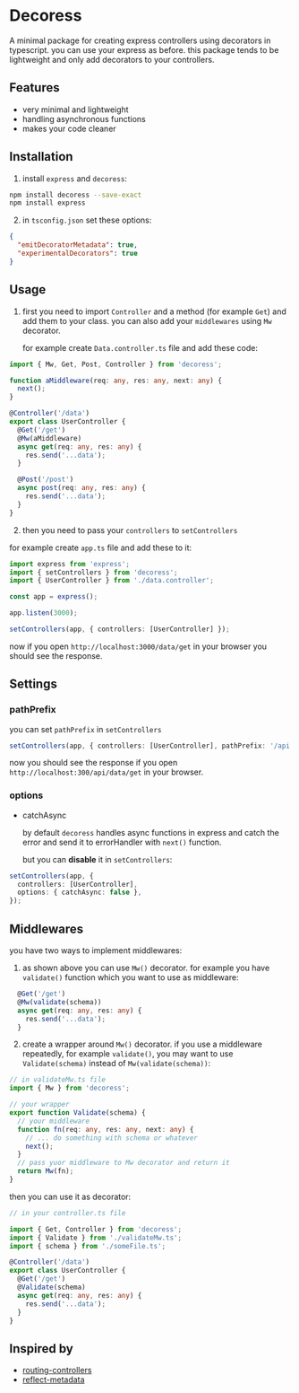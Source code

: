 # Decoress

A minimal package for creating express controllers using decorators in typescript.
you can use your express as before. this package tends to be lightweight and only add decorators to your controllers.

## Features

- very minimal and lightweight
- handling asynchronous functions
- makes your code cleaner

## Installation

1. install `express` and `decoress`:

```bash
npm install decoress --save-exact
npm install express
```

2. in `tsconfig.json` set these options:

```json
{
  "emitDecoratorMetadata": true,
  "experimentalDecorators": true
}
```

## Usage

1. first you need to import `Controller` and a method (for example `Get`) and add them to your class.
   you can also add your `middlewares` using `Mw` decorator.

   for example create `Data.controller.ts` file and add these code:

```typescript
import { Mw, Get, Post, Controller } from 'decoress';

function aMiddleware(req: any, res: any, next: any) {
  next();
}

@Controller('/data')
export class UserController {
  @Get('/get')
  @Mw(aMiddleware)
  async get(req: any, res: any) {
    res.send('...data');
  }

  @Post('/post')
  async post(req: any, res: any) {
    res.send('...data');
  }
}
```

2. then you need to pass your `controllers` to `setControllers`

for example create `app.ts` file and add these to it:

```typescript
import express from 'express';
import { setControllers } from 'decoress';
import { UserController } from './data.controller';

const app = express();

app.listen(3000);

setControllers(app, { controllers: [UserController] });
```

now if you open `http://localhost:3000/data/get` in your browser you should see the response.

## Settings

### pathPrefix

you can set `pathPrefix` in `setControllers`

```typescript
setControllers(app, { controllers: [UserController], pathPrefix: '/api' });
```

now you should see the response if you open `http://localhost:300/api/data/get` in your browser.

### options

- catchAsync

  by default `decoress` handles async functions in express and catch the error and send it to errorHandler with `next()` function.

  but you can **disable** it in `setControllers`:

```typescript
setControllers(app, {
  controllers: [UserController],
  options: { catchAsync: false },
});
```

## Middlewares

you have two ways to implement middlewares:

1. as shown above you can use `Mw()` decorator. for example you have `validate()` function which you want to use as middleware:

```typescript
  @Get('/get')
  @Mw(validate(schema))
  async get(req: any, res: any) {
    res.send('...data');
  }
```

2. create a wrapper around `Mw()` decorator.
   if you use a middleware repeatedly, for example `validate()`, you may want to use `Validate(schema)` instead of `Mw(validate(schema))`:

```typescript
// in validateMw.ts file
import { Mw } from 'decoress';

// your wrapper
export function Validate(schema) {
  // your middleware
  function fn(req: any, res: any, next: any) {
    // ... do something with schema or whatever
    next();
  }
  // pass yuor middleware to Mw decorator and return it
  return Mw(fn);
}
```

then you can use it as decorator:

```typescript
// in your controller.ts file

import { Get, Controller } from 'decoress';
import { Validate } from './validateMw.ts';
import { schema } from './someFile.ts';

@Controller('/data')
export class UserController {
  @Get('/get')
  @Validate(schema)
  async get(req: any, res: any) {
    res.send('...data');
  }
}
```

## Inspired by

- [routing-controllers](https://github.com/typestack/routing-controllers)
- [reflect-metadata](https://github.com/rbuckton/reflect-metadata)
